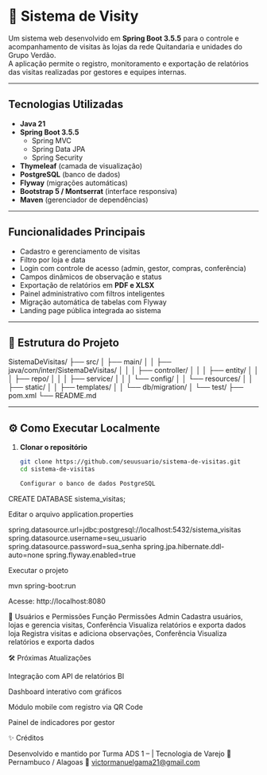 # 🧾 Sistema de Visity

Um sistema web desenvolvido em **Spring Boot 3.5.5** para o controle e acompanhamento de visitas às lojas da rede Quitandaria e unidades do Grupo Verdão.  
A aplicação permite o registro, monitoramento e exportação de relatórios das visitas realizadas por gestores e equipes internas.

---

## Tecnologias Utilizadas

- **Java 21**
- **Spring Boot 3.5.5**
  - Spring MVC  
  - Spring Data JPA  
  - Spring Security  
- **Thymeleaf** (camada de visualização)
- **PostgreSQL** (banco de dados)
-  **Flyway** (migrações automáticas)
-  **Bootstrap 5 / Montserrat** (interface responsiva)
- **Maven** (gerenciador de dependências)

---

## Funcionalidades Principais

- Cadastro e gerenciamento de visitas  
- Filtro por loja e data  
- Login com controle de acesso (admin, gestor, compras, conferência)  
- Campos dinâmicos de observação e status  
- Exportação de relatórios em **PDF e XLSX**  
- Painel administrativo com filtros inteligentes  
- Migração automática de tabelas com Flyway  
- Landing page pública integrada ao sistema  

---

## 🧭 Estrutura do Projeto

SistemaDeVisitas/
├── src/
│ ├── main/
│ │ ├── java/com/inter/SistemaDeVisitas/
│ │ │ ├── controller/
│ │ │ ├── entity/
│ │ │ ├── repo/
│ │ │ ├── service/
│ │ │ └── config/
│ │ └── resources/
│ │ ├── static/
│ │ ├── templates/
│ │ └── db/migration/
│ └── test/
├── pom.xml
└── README.md



---

## ⚙️ Como Executar Localmente

1. **Clonar o repositório**
   ```bash
   git clone https://github.com/seuusuario/sistema-de-visitas.git
   cd sistema-de-visitas

   Configurar o banco de dados PostgreSQL

CREATE DATABASE sistema_visitas;


Editar o arquivo application.properties

spring.datasource.url=jdbc:postgresql://localhost:5432/sistema_visitas
spring.datasource.username=seu_usuario
spring.datasource.password=sua_senha
spring.jpa.hibernate.ddl-auto=none
spring.flyway.enabled=true

Executar o projeto

mvn spring-boot:run


Acesse: http://localhost:8080


🔐 Usuários e Permissões
Função	Permissões
Admin	Cadastra usuários, lojas e gerencia visitas, Conferência	Visualiza relatórios e exporta dados
loja	Registra visitas e adiciona observações, Conferência	Visualiza relatórios e exporta dados

🛠️ Próximas Atualizações

Integração com API de relatórios BI

Dashboard interativo com gráficos

Módulo mobile com registro via QR Code

Painel de indicadores por gestor

✨ Créditos

Desenvolvido e mantido por
Turma ADS 1 – | Tecnologia de Varejo
📍 Pernambuco / Alagoas
📧 victormanuelgama21@gmail.com

